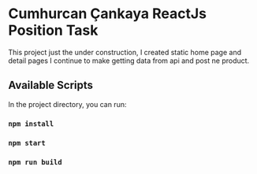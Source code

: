 # Cumhurcan Çankaya ReactJs Position Task 

This project just the under construction, I created static home page and detail pages I continue to make getting data from api and post ne product.  

## Available Scripts

In the project directory, you can run:

### `npm install`

### `npm start`

### `npm run build`


